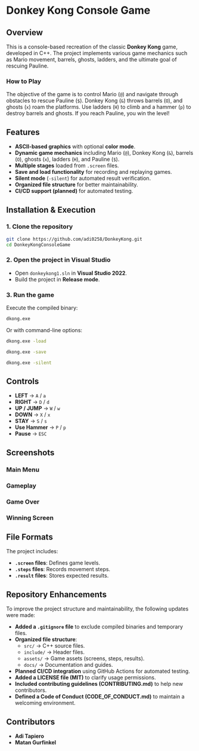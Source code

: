 # Donkey Kong Console Game

## Overview
This is a console-based recreation of the classic **Donkey Kong** game, developed in C++.
The project implements various game mechanics such as Mario movement, barrels, ghosts, ladders, and the ultimate goal of rescuing Pauline.

### How to Play
The objective of the game is to control Mario (`@`) and navigate through obstacles to rescue Pauline (`$`). Donkey Kong (`&`) throws barrels (`O`), and ghosts (`x`) roam the platforms. Use ladders (`H`) to climb and a hammer (`p`) to destroy barrels and ghosts. If you reach Pauline, you win the level!

## Features
- **ASCII-based graphics** with optional **color mode**.
- **Dynamic game mechanics** including Mario (`@`), Donkey Kong (`&`), barrels (`O`), ghosts (`x`), ladders (`H`), and Pauline (`$`).
- **Multiple stages** loaded from `.screen` files.
- **Save and load functionality** for recording and replaying games.
- **Silent mode** (`-silent`) for automated result verification.
- **Organized file structure** for better maintainability.
- **CI/CD support (planned)** for automated testing.

## Installation & Execution
### **1. Clone the repository**
```sh
git clone https://github.com/adi0258/DonkeyKong.git
cd DonkeyKongConsoleGame
```

### **2. Open the project in Visual Studio**
- Open `donkeykong1.sln` in **Visual Studio 2022**.
- Build the project in **Release mode**.

### **3. Run the game**
Execute the compiled binary:
```sh
dkong.exe
```
Or with command-line options:
```sh
dkong.exe -load
```
```sh
dkong.exe -save
```
```sh
dkong.exe -silent
```

## Controls
- **LEFT**  → `A` / `a`
- **RIGHT** → `D` / `d`
- **UP / JUMP** → `W` / `w`
- **DOWN** → `X` / `x`
- **STAY** → `S` / `s`
- **Use Hammer** → `P` / `p`
- **Pause** → `ESC`

## Screenshots
### Main Menu

### Gameplay

### Game Over

### Winning Screen

## File Formats
The project includes:
- **`.screen` files**: Defines game levels.
- **`.steps` files**: Records movement steps.
- **`.result` files**: Stores expected results.

## Repository Enhancements
To improve the project structure and maintainability, the following updates were made:
- **Added a `.gitignore` file** to exclude compiled binaries and temporary files.
- **Organized file structure**:
  - `src/` → C++ source files.
  - `include/` → Header files.
  - `assets/` → Game assets (screens, steps, results).
  - `docs/` → Documentation and guides.
- **Planned CI/CD integration** using GitHub Actions for automated testing.
- **Added a LICENSE file (MIT)** to clarify usage permissions.
- **Included contributing guidelines (CONTRIBUTING.md)** to help new contributors.
- **Defined a Code of Conduct (CODE_OF_CONDUCT.md)** to maintain a welcoming environment.

## Contributors
- **Adi Tapiero**
- **Matan Gurfinkel**
